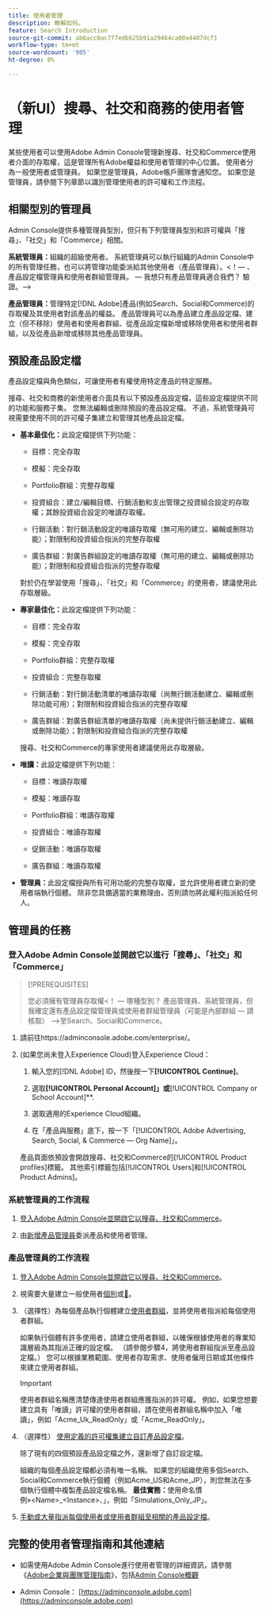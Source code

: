 ```yaml
---
title: 使用者管理
description: 瞭解如何。
feature: Search Introduction
source-git-commit: ab6acc0ac777edb625b91a29464ca00a4407dcf1
workflow-type: tm+mt
source-wordcount: '905'
ht-degree: 0%

---
```


# （新UI）搜尋、社交和商務的使用者管理

某些使用者可以使用Adobe Admin Console管理新搜尋、社交和Commerce使用者介面的存取權，這是管理所有Adobe權益和使用者管理的中心位置。 使用者分為一般使用者或管理員。 如果您是管理員，Adobe帳戶團隊會通知您。 如果您是管理員，請參閱下列章節以識別管理使用者的許可權和工作流程。<!-- How can you see what your user role is, or will your Adobe Account Team tell you? -->

## 相關型別的管理員

Admin Console提供多種管理員型別，但只有下列管理員型別和許可權與「搜尋」、「社交」和「Commerce」相關。

**系統管理員：**&#x200B;組織的超級使用者。 系統管理員可以執行組織的Admin Console中的所有管理任務，也可以將管理功能委派給其他使用者（產品管理員）。&lt;！— 、產品設定檔管理員和使用者群組管理員。   — 我想只有產品管理員適合我們？  驗證。—>

**產品管理員：**&#x200B;管理特定[!DNL Adobe]產品(例如Search、Social和Commerce)的存取權及其使用者對該產品的權益。 產品管理員可以為產品建立產品設定檔、建立（但不移除）使用者和使用者群組、從產品設定檔新增或移除使用者和使用者群組，以及從產品新增或移除其他產品管理員。

<!--
**Product profile admin:** Manages assigned product profiles for individual products. A product profile admin can add (but not remove) users and user groups to the organization; add or remove users and user groups from product profiles; and assign or revoke permissions from product profiles. [I don't think this is applicable: and manage the product roles for product profiles.]

**User group admin:** Manages assigned user groups and their access rights. A user group admin can add or remove users from groups and add or remove user group admins from groups.
-->

## 預設產品設定檔

產品設定檔與角色類似，可讓使用者有權使用特定產品的特定服務。

搜尋、社交和商務的新使用者介面具有以下預設產品設定檔，這些設定檔提供不同的功能和服務子集。 您無法編輯或刪除預設的產品設定檔。 不過，系統管理員可視需要使用不同的許可權子集建立和管理其他產品設定檔。

* **基本最佳化：**&#x200B;此設定檔提供下列功能：

   * 目標：完全存取

   * 模擬：完全存取

   * Portfolio群組：完整存取權

   * 投資組合：建立/編輯目標、行銷活動和支出管理之投資組合設定的存取權；其餘投資組合設定的唯讀存取權。

   * 行銷活動：對行銷活動設定的唯讀存取權（無可用的建立、編輯或刪除功能）；對限制和投資組合指派的完整存取權<!-- Is that the correct wording? -->

   * 廣告群組：對廣告群組設定的唯讀存取權（無可用的建立、編輯或刪除功能）；對限制和投資組合指派的完整存取權<!-- Is that the correct wording? -->

  對於仍在學習使用「搜尋」、「社交」和「Commerce」的使用者，建議使用此存取層級。

* **專家最佳化：**&#x200B;此設定檔提供下列功能：

   * 目標：完全存取

   * 模擬：完全存取

   * Portfolio群組：完整存取權

   * 投資組合：完整存取權

   * 行銷活動：對行銷活動清單的唯讀存取權（尚無行銷活動建立、編輯或刪除功能可用）；對限制和投資組合指派的完整存取權<!-- Is that the correct wording? -->

   * 廣告群組：對廣告群組清單的唯讀存取權（尚未提供行銷活動建立、編輯或刪除功能）；對限制和投資組合指派的完整存取權<!-- Is that the correct wording? -->

  搜尋、社交和Commerce的專家使用者建議使用此存取層級。

* **唯讀：**&#x200B;此設定檔提供下列功能：

   * 目標：唯讀存取權

   * 模擬：唯讀存取

   * Portfolio群組：唯讀存取權

   * 投資組合：唯讀存取權

   * 促銷活動：唯讀存取權

   * 廣告群組：唯讀存取權

* **管理員：**&#x200B;此設定檔授與所有可用功能的完整存取權，並允許使用者建立新的使用者端執行個體。 除非您具備適當的業務理由，否則請勿將此權利指派給任何人。

<!-- Do I need to include this? If so, adjust wording as needed

## Product-specific instances

 -->

## 管理員的任務

### 登入Adobe Admin Console並開啟它以進行「搜尋」、「社交」和「Commerce」

>[!PREREQUISITES]
>
>您必須擁有管理員存取權&lt;！ — 哪種型別？ 產品管理員、系統管理員，但我確定還有產品設定檔管理員或使用者群組管理員（可能是內部群組 — 請核取） —>至Search、Social和Commerce。

1. 請前往https://adminconsole.adobe.com/enterprise/。

1. (如果您尚未登入Experience Cloud)登入Experience Cloud：

   1. 輸入您的[!DNL Adobe] ID，然後按一下&#x200B;**[!UICONTROL Continue]**。

   1. 選取&#x200B;**[!UICONTROL Personal Account]」或&#x200B;**&#x200B;[!UICONTROL Company or School Account]**.<!-- Will it necessarily be "Company or School Account?" -->

   1. 選取適用的Experience Cloud組織。

   1. 在「產品與服務」底下，按一下「[!UICONTROL Adobe Advertising, Search, Social, & Commerce — Org Name]」。

   產品頁面依預設會開啟搜尋、社交和Commerce的[!UICONTROL Product profiles]標籤。 其他索引標籤包括[!UICONTROL Users]和[!UICONTROL Product Admins]。

### 系統管理員的工作流程

1. [登入Adobe Admin Console並開啟它以搜尋、社交和Commerce](#open-admin-console)。

1. 由[新增產品管理員](https://helpx.adobe.com/enterprise/using/admin-roles.html#enterprise)委派產品和使用者管理。

<!-- what else? -->

### 產品管理員的工作流程

1. [登入Adobe Admin Console並開啟它以搜尋、社交和Commerce](#open-admin-console)。

1. 視需要大量建立一般使用者[個別](https://helpx.adobe.com/enterprise/using/manage-users-individually.html)或[&#128279;](https://helpx.adobe.com/enterprise/using/bulk-upload-users.html)。

1. （選擇性）為每個產品執行個體建立[使用者群組](https://helpx.adobe.com/enterprise/using/user-groups.html)，並將使用者指派給每個使用者群組。

   如果執行個體有許多使用者，請建立使用者群組，以確保根據使用者的專業知識層級為其指派正確的設定檔。 （請參閱步驟4，將使用者群組指派至產品設定檔。） 您可以根據業務範圍、使用者存取需求、使用者僱用日期或其他條件來建立使用者群組。

   >[!IMPORTANT]
   >
   >使用者群組名稱應清楚傳達使用者群組應獲指派的許可權。 例如，如果您想要建立具有「唯讀」許可權的使用者群組，請在使用者群組名稱中加入「唯讀」，例如「Acme_Uk_ReadOnly」或「Acme_ReadOnly」。

1. （選擇性） [使用定義的許可權集建立自訂產品設定檔](https://helpx.adobe.com/enterprise/using/manage-product-profiles.html)。

   除了現有的四個預設產品設定檔之外，還新增了自訂設定檔。

   組織的每個產品設定檔都必須有唯一名稱。 如果您的組織使用多個Search、Social和Commerce執行個體（例如Acme_US和Acme_JP），則您無法在多個執行個體中複製產品設定檔名稱。 **最佳實務：**&#x200B;使用命名慣例»&lt;Name>_&lt;Instance>、」，例如「Simulations_Only_JP」。

1. [手動或大量指派每個使用者或使用者群組至相關的產品設定檔](https://helpx.adobe.com/enterprise/using/manage-product-profiles.html)。

## 完整的使用者管理指南和其他連結

* 如需使用Adobe Admin Console進行使用者管理的詳細資訊，請參閱《[Adobe企業與團隊管理指南](https://helpx.adobe.com/enterprise/admin-guide.html)》，包括[Admin Console概觀](https://helpx.adobe.com/tw/enterprise/using/admin-console.html)

* Admin Console： [https://adminconsole.adobe.com](https://adminconsole.adobe.com)
